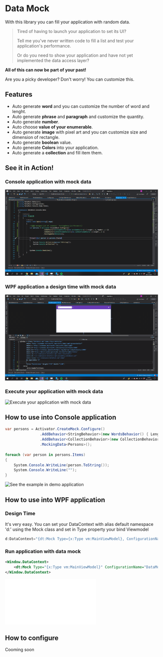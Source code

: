 # Data Mock
With this library you can fill your application with random data.

> Tired of having to launch your application to set its UI?
> 
> Tell me you've never written code to fill a list and test your application's performance.
> 
> Or do you need to show your application and have not yet implemented the data access layer?

**All of this can now be part of your past!**

Are you a picky developer?
Don't worry! You can customize this.

## Features
- Auto generate **word** and you can customize the number of word and lenght.
- Auto generate **phrase** and **paragraph** and customize the quantity.
- Auto generate **number**.
- Auto choose **value of your enumerable**.
- Auto generate **image** with pixel art and you can customize size and dimension of rectangle.
- Auto generate **boolean** value.
- Auto generate **Colors** into your application.
- Auto generate a **collection** and fill item them.

## See it in Action!
### Console application with mock data
![Console application with mock data](/Documentation/ConsoleDataMockExecute.gif)

### WPF application a design time with mock data 
![WPF application a design time with mock data ](/Documentation/WpfDataMockDesignTime.gif)

### Execute your application with mock data
![Execute your application with mock data](/Documentation/WpfDataMockExecute.gif)

## How to use into Console application
```csharp
var persons = Activator.CreateMock.Configure()
                .AddBehavior<StringBehavior>(new WordsBehavior() { Lenght = 5, Number = 2 })
                .AddBehavior<CollectionBehavior>(new CollectionBehavior { Lenght = 3 })
                .MockingData<Persons>();

foreach (var person in persons.Items)
{
    System.Console.WriteLine(person.ToString());
    System.Console.WriteLine("");
}
```
![See the example in demo application](/Demo/DataMock.Console.Demo/Program.cs)

## How to use into WPF application

### Design Time
It's very easy. You can set your DataContext with alias default namespace 'd:' using the Mock class and set in Type property your bind Viewmodel

```csharp
d:DataContext="{dt:Mock Type={x:Type vm:MainViewModel}, ConfigurationName='DataMock.ini'}"
```

### Run application with data mock

```xml
<Window.DataContext>
    <dt:Mock Type="{x:Type vm:MainViewModel}" ConfigurationName="DataMock.ini" />
</Window.DataContext>
```

![See the example in demo application](/Demo/DataMock.Wpf.Demo/Views/MainView.xaml)

## How to configure
Cooming soon

